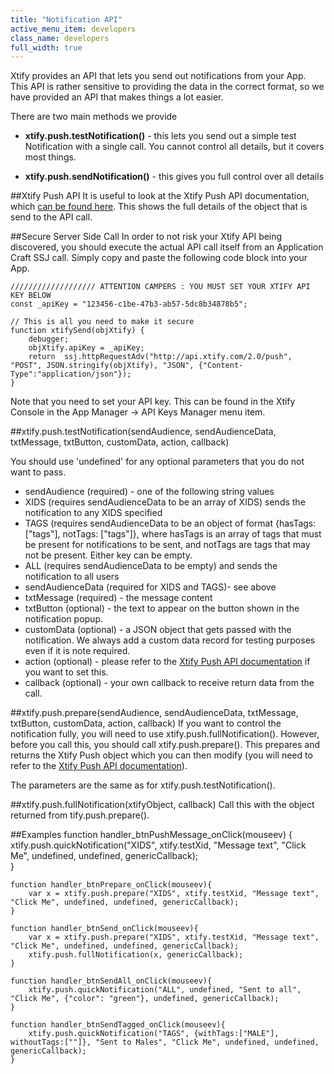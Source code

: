 ```yaml
---
title: "Notification API"
active_menu_item: developers
class_name: developers
full_width: true
---
```


Xtify provides an API that lets you send out notifications from your App. This API is rather sensitive to providing the data in the correct format, so we have provided an API that makes things a lot easier.

There are two main methods we provide

- **xtify.push.testNotification()** - this lets you send out a simple test Notification with a single call. You cannot control all details, but it covers most things.

- **xtify.push.sendNotification()** - this gives you full control over all details

##Xtify Push API
It is useful to look at the Xtify Push API documentation, which [can be found here](http://developer.xtify.com/display/APIs/Push+API+2.0). This shows the full details of the object that is send to the API call.

##Secure Server Side Call
In order to not risk your Xtify API being discovered, you should execute the actual API call itself from an Application Craft SSJ call. Simply copy and paste the following code block into your App.

	/////////////////// ATTENTION CAMPERS : YOU MUST SET YOUR XTIFY API KEY BELOW
	const _apiKey = "123456-c1be-47b3-ab57-5dc8b34878b5";

	// This is all you need to make it secure
	function xtifySend(objXtify) {
	    debugger;
	    objXtify.apiKey = _apiKey;
	    return  ssj.httpRequestAdv("http://api.xtify.com/2.0/push", "POST", JSON.stringify(objXtify), "JSON", {"Content-Type":"application/json"});   
	}

Note that you need to set your API key. This can be found in the Xtify Console in the App Manager -> API Keys Manager menu item.

##xtify.push.testNotification(sendAudience, sendAudienceData, txtMessage, txtButton, customData, action, callback)

You should use 'undefined' for any optional parameters that you do not want to pass.

- sendAudience (required) - one of the following string values
 - XIDS (requires sendAudienceData to be an array of XIDS) sends the notification to any XIDS specified
 - TAGS (requires sendAudienceData to be an object of format {hasTags:["tags"], notTags: ["tags"]}, where hasTags is an array of tags that must be present for notifications to be sent, and notTags are tags that may not be present. Either key can be empty.
 - ALL (requires sendAudienceData to be empty) and sends the notification to all users
- sendAudienceData (required for XIDS and TAGS)- see above
- txtMessage (required) - the message content
- txtButton (optional) - the text to appear on the button shown in the notification popup.
- customData (optional) - a JSON object that gets passed with the notification. We always add a custom data record for testing purposes even if it is note required.
- action (optional) - please refer to the [Xtify Push API documentation](http://developer.xtify.com/display/APIs/Push+API+2.0) if you want to set this. 
- callback (optional) - your own callback to receive return data from the call.

##xtify.push.prepare(sendAudience, sendAudienceData, txtMessage, txtButton, customData, action, callback)
If you want to control the notification fully, you will need to use xtify.push.fullNotification(). However, before you call this, you should call xtify.push.prepare(). This prepares and returns the Xtify Push object which you can then modify (you will need to refer to the [Xtify Push API documentation](http://developer.xtify.com/display/APIs/Push+API+2.0)).

The parameters are the same as for xtify.push.testNotification().

##xtify.push.fullNotification(xtifyObject, callback)
Call this with the object returned from tify.push.prepare().

##Examples
	function handler_btnPushMessage_onClick(mouseev) {
	    xtify.push.quickNotification("XIDS", xtify.testXid, "Message text", "Click Me", undefined, undefined, genericCallback);   
	}

	function handler_btnPrepare_onClick(mouseev){
	    var x = xtify.push.prepare("XIDS", xtify.testXid, "Message text", "Click Me", undefined, undefined, genericCallback);   
	}

	function handler_btnSend_onClick(mouseev){
	    var x = xtify.push.prepare("XIDS", xtify.testXid, "Message text", "Click Me", undefined, undefined, genericCallback);     
	    xtify.push.fullNotification(x, genericCallback);   
	}

	function handler_btnSendAll_onClick(mouseev){
	    xtify.push.quickNotification("ALL", undefined, "Sent to all", "Click Me", {"color": "green"}, undefined, genericCallback);   
	}

	function handler_btnSendTagged_onClick(mouseev){
	    xtify.push.quickNotification("TAGS", {withTags:["MALE"], withoutTags:[""]}, "Sent to Males", "Click Me", undefined, undefined, genericCallback);   
	}
